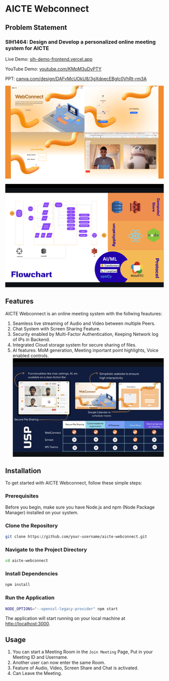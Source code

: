 # AICTE Webconnect

## Problem Statement
### SIH1464: Design and Develop a personalized online meeting system for AICTE

Live Demo: [sih-demo-frontend.vercel.app](https://sih-demo-fronted.vercel.app/)

YouTube Demo: [youtube.com/KMpM3uDvPTY](https://youtu.be/KMpM3uDvPTY)

PPT: [canva.com/design/DAFvMcUOkU8/3gXdpecEBglc0VhRt-rm3A](https://www.canva.com/design/DAFvMcUOkU8/3gXdpecEBglc0VhRt-rm3A/view)

![Screenshots](https://github.com/Archit381/aicte-webconnect/blob/main/preview.png) 

![Flowchart](https://github.com/Archit381/aicte-webconnect/blob/main/flowchart.png)

## Features
AICTE Webconnect is an online meeting system with the follwing feautures:
1) Seamless live streaming of Audio and Video between multiple Peers.
2) Chat System with Screen Sharing Feature.
3) Security enabled by Multi-Factor Authentication, Keeping Network log of IPs in Backend.
4) Integrated Cloud storage system for secure sharing of files.
5) AI features: MoM generation, Meeting inportant point highlights, Voice enabled controls.
![Features](https://github.com/Archit381/aicte-webconnect/blob/main/Features.png)

## Installation

To get started with AICTE Webconnect, follow these simple steps:

### Prerequisites

Before you begin, make sure you have Node.js and npm (Node Package Manager) installed on your system.

### Clone the Repository

```bash
git clone https://github.com/your-username/aicte-webconnect.git
```

### Navigate to the Project Directory

```bash
cd aicte-webconnect
```

### Install Dependencies

```bash
npm install
```

### Run the Application

```bash
NODE_OPTIONS="--openssl-legacy-provider" npm start
```

The application will start running on your local machine at [http://localhost:3000](http://localhost:3000).

## Usage
1) You can start a Meeting Room in the `Join Meeting` Page, Put in your Meeting ID and Username.
2) Another user can now enter the same Room.
3) Feature of Audio, Video, Screen Share and Chat is activated.
4) Can Leave the Meeting.
